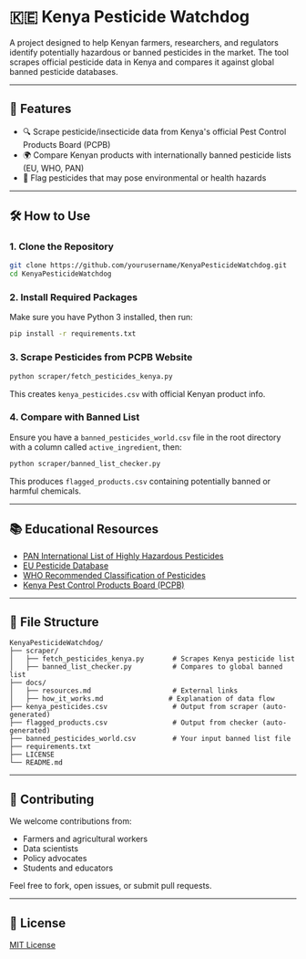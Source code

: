 # 🇰🇪 Kenya Pesticide Watchdog

A project designed to help Kenyan farmers, researchers, and regulators identify potentially hazardous or banned pesticides in the market. The tool scrapes official pesticide data in Kenya and compares it against global banned pesticide databases.

---

## 🚀 Features

- 🔍 Scrape pesticide/insecticide data from Kenya's official Pest Control Products Board (PCPB)
- 🌍 Compare Kenyan products with internationally banned pesticide lists (EU, WHO, PAN)
- 🚨 Flag pesticides that may pose environmental or health hazards

---

## 🛠️ How to Use

### 1. Clone the Repository

```bash
git clone https://github.com/yourusername/KenyaPesticideWatchdog.git
cd KenyaPesticideWatchdog
```

### 2. Install Required Packages

Make sure you have Python 3 installed, then run:

```bash
pip install -r requirements.txt
```

### 3. Scrape Pesticides from PCPB Website

```bash
python scraper/fetch_pesticides_kenya.py
```

This creates `kenya_pesticides.csv` with official Kenyan product info.

### 4. Compare with Banned List

Ensure you have a `banned_pesticides_world.csv` file in the root directory with a column called `active_ingredient`, then:

```bash
python scraper/banned_list_checker.py
```

This produces `flagged_products.csv` containing potentially banned or harmful chemicals.

---

## 📚 Educational Resources

- [PAN International List of Highly Hazardous Pesticides](https://pan-international.org/pan-international-list-of-highly-hazardous-pesticides/)
- [EU Pesticide Database](https://ec.europa.eu/food/plant/pesticides/eu-pesticides-database_en)
- [WHO Recommended Classification of Pesticides](https://www.who.int/publications/i/item/9789240005662)
- [Kenya Pest Control Products Board (PCPB)](https://www.pestcontrolproductsboard.go.ke/)

---

## 📁 File Structure

```
KenyaPesticideWatchdog/
├── scraper/
│   ├── fetch_pesticides_kenya.py       # Scrapes Kenya pesticide list
│   ├── banned_list_checker.py          # Compares to global banned list
├── docs/
│   ├── resources.md                    # External links
│   ├── how_it_works.md                # Explanation of data flow
├── kenya_pesticides.csv                # Output from scraper (auto-generated)
├── flagged_products.csv                # Output from checker (auto-generated)
├── banned_pesticides_world.csv         # Your input banned list file
├── requirements.txt
├── LICENSE
└── README.md
```

---

## 👥 Contributing

We welcome contributions from:
- Farmers and agricultural workers
- Data scientists
- Policy advocates
- Students and educators

Feel free to fork, open issues, or submit pull requests.

---

## 📄 License

[MIT License](LICENSE)
